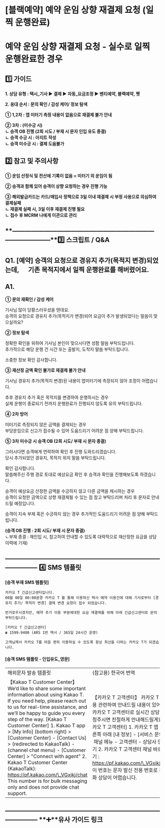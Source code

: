 # [블랙예약] 예약 운임 상향 재결제 요청 (일찍 운행완료)

**예약 운임 상향 재결제 요청** **- 실수로 일찍 운행완료한 경우**
=========================================

**1️⃣ 가이드**
-----------

**1. 상담 유형 : 택시\_기사 ▶ 결제 ▶ 자동\_요금조정 ▶ 벤티예약, 블랙예약, 펫**

**2. 응대 순서 : 문의 확인 / 감성 케어/ 정보 탐색**

**① 1,2차 : 앱 미터기 측정 내용이 없음으로 재결제 불가 안내**

**② 3차 : (미수긍 시)**   
**ㄴ 승객 OB 진행 (2회 시도 / 부재 시 문자 인입 유도 종결)**  
**ㄴ 승객 수긍 시 : 아지트 작성**  
**ㄴ 승객 미수긍 시 : 결제 도움불가**

**2️⃣ 참고 및 주의사항**
-----------------

**① 운임 산정식 및 전산에 기록이 없음 = 미터기 외 운임이 됨**

**② 승객과 함께 있어 승객이 상향 요청하는 경우 진행 가능**

**③ 해외발급카드는 카드/매입사 정책으로 3일 이내 재결제 시 부정 사용으로 의심하여 결제실패  
ㄴ 재결제 실패 시, 3일 이후 재결제 진행 필요   
ㄴ 접수 후 MCRM 나에게 이관으로 관리**

**―****―****―****―****―****―****―****―****―****―****―****―****―****―****―****―****―****―****―****―****―****―****―****―****―****―****―****―****―****3️⃣ 스크립트 / Q&A**
-------------------------------------------------------------------------------------------------------------------------------------------------------------------

**Q1.** **[예약] 승객의 요청으로 경유지 추가(목적지 변경)되었는데,      기존 목적지에서 일찍 운행완료를 해버렸어요.**
---------------------------------------------------------------------------

**A1.**
-------

**① 문의 재확인 / 감성 케어**

기사님 많이 당황스러우셨을 텐데요.  
승객의 요청으로 경유지 추가(목적지가 변경)되어 요금이 추가 발생되었다는 말씀이 맞으실까요?

**② 정보 탐색**

정확한 확인을 위하여 기사님 본인이 맞으시다면 성함 말씀 부탁드립니다.   
추가적으로 해당 운행 건 시간 또는 출발지, 도착지 말씀 부탁드립니다.

소중한 정보 확인 감사합니다.

**③ 재산정 금액 확인 불가로 재결제 불가 안내**

기사님 경유지 추가(목적지 변경)된 내용이 앱미터기에 측정되지 않아 조정이 어렵습니다.

추후 경유지 추가 혹은 목적지를 변경하여 운행하시는 경우   
실제 운행이 종료되기 전까지 운행완료가 진행되지 않도록 유의 부탁드립니다.

**④ 2차 방어**

미터기로 측정되지 않은 금액을 결제되는 경우   
부당운임으로 신고가 접수될 수 있어 도움드리기 어려운 점 양해 부탁드립니다.

**⑤ 3차 미수긍 시 승객 OB (2회 시도/ 부재 시 문자 종결)**

그러시다면 승객에게 연락하여 확인 후 진행 도와드리겠습니다.   
당시 추가되었던 경유지, 목적지 위치 말씀 부탁드립니다.

확인 감사합니다.   
말씀해주신 주행 경로 토대로 예상요금 확인 후 승객과 확인을 진행해보도록 하겠습니다.

승객이 예상요금 산정한 금액을 수긍하지 않고 다른 금액을 제시하는 경우   
승객이 요청한 금액으로 상향 재결제될 수 있는 점 참고 부탁드리며 처리 후 문자로 안내드릴 예정입니다.

승객이 지속 부재 혹은 수긍하지 않는 경우 추가적인 도움드리기 어려운 점 양해 부탁드립니다.

**(승객 OB 진행 : 2회 시도/ 부재 시 문자 종결)**  
ㄴ부재 종결 : 재인입 시, 참고하여 안내할 수 있도록 대략적으로 재산정한 요금을 상담이력에 기재)

**―****―****―****―****―****―****―****―****―****―****―****―****―****―****―****―****―****―****―****―****―****―****―****―****―****―****―****―****―** **4️⃣** **SMS 템플릿**
---------------------------------------------------------------------------------------------------------------------------------------------------------------------

**[승객 부재 SMS 템플릿]**

```
카카오 T 긴급신고센터입니다.  
00월 00일 00:00분경 카카오 T 를 통해 이용하신 택시 예약 이용건에 대해 기사로부터 [경유지 추가/ 목적지 변경] 결제 변경 요청이 접수 되었습니다.  
  
번거로우시겠지만, 예약 추가 이용 부분에대한 요금 재결제를 위해 아래 긴급신고센터로 문의 부탁드립니다.  
  
[카카오 T 긴급신고센터]   
☎ 1599-9400 (ARS 1번 택시 / 365일 24시간 운영)  
  
고객님께서 카카오 T를 마음 편히 이용하실 수 있도록 항상 최선을 다하는 카카오 T가 되겠습니다.
```

#### **[승객 SMS 템플릿 - 인입유도\_영문]**

|  |  |
| --- | --- |
| 해외문자 발송 템플릿 | (참고용) 한국어 번역 |
| 【Kakao T Customer Center】  We’d like to share some important information about using Kakao T. If you need help, please reach out to us for real-time assistance, and we’ll be happy to guide you every step of the way.  [Kakao T Customer Center] 1. Kakao T app > [My Info] (bottom right) > [Customer Center] - [Contact Us] > (redirected to KakaoTalk) - (channel chat menu) - [Customer Center] > "Connect with agent" 2. Kakao T Customer Center (KakaoTalk): https://pf.kakao.com/\_VGxikj/chat  This number is for bulk messaging only and does not provide chat support. | 【카카오 T 고객센터】  카카오 T 이용 관련하여 안내드릴 내용이 있어요. 카카오 T 고객센터로 실시간 상담을 요청주시면 친절하게 안내해드릴게요.  [카카오 T 고객센터] 1. 카카오 T 앱 - 오른쪽 아래 [내 정보] - [서비스 문의] - 채널 메뉴 - 고객센터 - 상담사 연결하기 2. 카카오 T 고객센터 채널 바로가기 : https://pf.kakao.com/\_VGxikj/chat  이 번호는 문자 발신 전용 번호로 통화 상담이 어렵습니다. |

**―****―****―****―****―****―****―****―****―****―****―****―****―****―****―****―****―****―****―****―****―****―****―****―****―****―****―****―****―** **➕****유사 가이드 링크**
--------------------------------------------------------------------------------------------------------------------------------------------------------------------